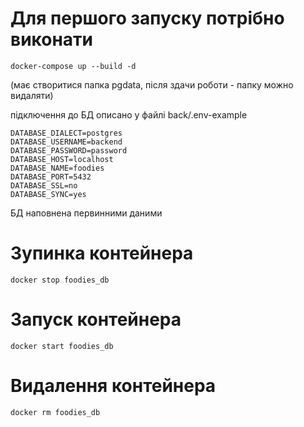 # Для першого запуску потрібно виконати
```
docker-compose up --build -d
```
(має створитися папка pgdata, після здачи роботи - папку можно видаляти)

підключення до БД описано у файлі back/.env-example
```
DATABASE_DIALECT=postgres
DATABASE_USERNAME=backend
DATABASE_PASSWORD=password
DATABASE_HOST=localhost
DATABASE_NAME=foodies
DATABASE_PORT=5432
DATABASE_SSL=no
DATABASE_SYNC=yes
```
БД наповнена первинними даними

# Зупинка контейнера 
```
docker stop foodies_db
```

# Запуск контейнера 
```
docker start foodies_db
```

# Видалення контейнера 
```
docker rm foodies_db
```

